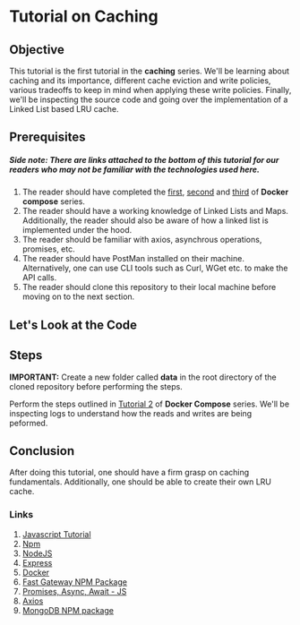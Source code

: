 # Tutorial on Caching

## Objective
This tutorial is the first tutorial in the **caching** series. We'll be learning about caching and its importance, different cache eviction and write policies, various tradeoffs to keep in mind when applying these write policies. Finally, we'll be inspecting the source code and going over the implementation of a Linked List based LRU cache.

## Prerequisites
##### Side note: There are links attached to the bottom of this tutorial for our readers who may not be familiar with the technologies used here.
1. The reader should have completed the [first](https://github.com/scalable-web-systems/docker-compose-node), [second](https://github.com/scalable-web-systems/docker-compose-gateway) and [third](https://github.com/scalable-web-systems/docker-compose-mongo) of **Docker compose** series. 
2. The reader should have a working knowledge of Linked Lists and Maps. Additionally, the reader should also be aware of how a linked list is implemented under the hood.
3. The reader should be familiar with axios, asynchrous operations, promises, etc.
4. The reader should have PostMan installed on their machine. Alternatively, one can use CLI tools such as Curl, WGet etc. to make the API calls.
5. The reader should clone this repository to their local machine before moving on to the next section.

## Let's Look at the Code



## Steps

**IMPORTANT:** Create a new folder called **data** in the root directory of the cloned repository before performing the steps.

Perform the steps outlined in [Tutorial 2](https://github.com/scalable-web-systems/docker-compose-gateway) of **Docker Compose** series. We'll be inspecting logs to understand how the reads and writes are being peformed. 

## Conclusion
After doing this tutorial, one should have a firm grasp on caching fundamentals. Additionally, one should be able to create their own LRU cache.

### Links
1. [Javascript Tutorial](https://www.w3schools.com/js/)
2. [Npm](https://www.npmjs.com/)
3. [NodeJS](https://nodejs.org/en/docs/)
4. [Express](https://expressjs.com/en/starter/hello-world.html)
5. [Docker](https://docs.docker.com/get-started/)
6. [Fast Gateway NPM Package](https://www.npmjs.com/package/fast-gateway)
7. [Promises, Async, Await - JS](https://javascript.info/async)
8. [Axios](https://github.com/axios/axios)
9. [MongoDB NPM package](https://www.npmjs.com/package/mongodb)


